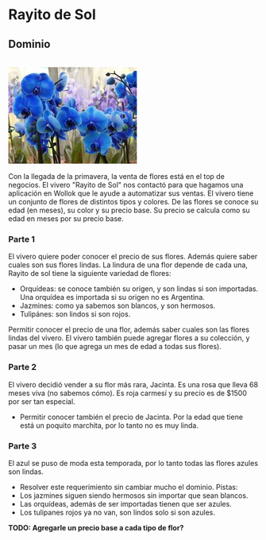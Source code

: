 # Rayito de Sol

## Dominio
<br><img src="orquidea.jfif"><br>

Con la llegada de la primavera, la venta de flores está en el top de negocios. El vivero "Rayito de Sol" nos contactó para que hagamos una aplicación en Wollok que le ayude a automatizar sus ventas. El vivero tiene un conjunto de flores de distintos tipos y colores. 
De las flores se conoce su edad (en meses), su color y su precio base. Su precio se calcula como su edad en meses por su precio base.

### Parte 1

El vivero quiere poder conocer el precio de sus flores. Además quiere saber cuales son sus flores lindas. La lindura de una flor depende de cada una, Rayito de sol tiene la siguiente variedad de flores:

* Orquídeas: se conoce también su origen, y son lindas si son importadas. Una orquídea es importada si su origen no es Argentina.
* Jazmines: como ya sabemos son blancos, y son hermosos.
* Tulipánes: son lindos si son rojos.

Permitir conocer el precio de una flor, además saber cuales son las flores lindas del vivero. 
El vivero también puede agregar flores a su colección, y pasar un mes (lo que agrega un mes de edad a todas sus flores).

### Parte 2

El vivero decidió vender a su flor más rara, Jacinta. Es una rosa que lleva 68 meses viva (no sabemos cómo). Es roja carmesí y su precio es de $1500 por ser tan especial.
* Permitir conocer también el precio de Jacinta. Por la edad que tiene está un poquito marchita, por lo tanto no es muy linda.

### Parte 3

El azul se puso de moda esta temporada, por lo tanto todas las flores azules son lindas. 

* Resolver este requerimiento sin cambiar mucho el dominio.
Pistas:
* Los jazmines siguen siendo hermosos sin importar que sean blancos.
* Las orquídeas, además de ser importadas tienen que ser azules.
* Los tulipanes rojos ya no van, son lindos solo si son azules.

**TODO: Agregarle un precio base a cada tipo de flor?**


